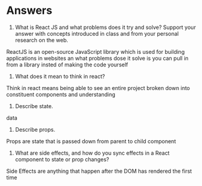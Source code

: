 # Answers

1. What is React JS and what problems does it try and solve? Support your answer with concepts introduced in class and from your personal research on the web.

ReactJS is an open-source JavaScript library which is used for building applications in websites an what problems dose it solve is you can pull in from a library insted of making the code yourself 



1. What does it mean to think in react?

Think in react means being able to see an entire project broken down into constituent components and understanding 


1. Describe state.

data
 
 
1. Describe props.

Props are state that is passed down from parent to child component

1. What are side effects, and how do you sync effects in a React component to state or prop changes?

Side Effects are anything that happen after the DOM has rendered the first time 
